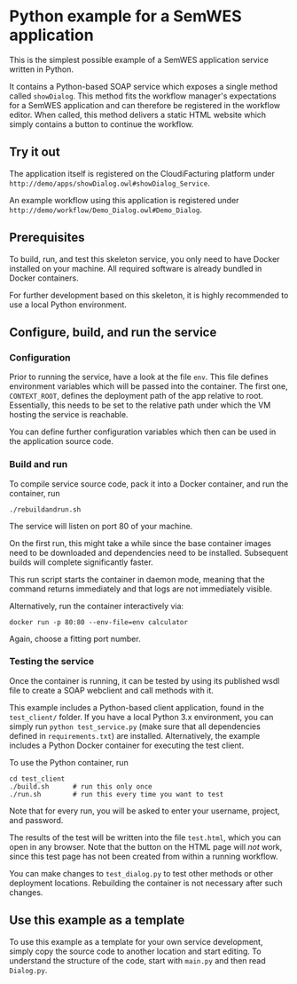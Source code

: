 Python example for a SemWES application
==========================================

This is the simplest possible example of a SemWES application service
written in Python.

It contains a Python-based SOAP service which exposes a single method called
`showDialog`. This method fits the workflow manager's expectations for a
SemWES application and can therefore be registered in the workflow editor.
When called, this method delivers a static HTML website which simply contains
a button to continue the workflow.

## Try it out
The application itself is registered on the CloudiFacturing platform under
`http://demo/apps/showDialog.owl#showDialog_Service`.

An example workflow using this application is registered under
`http://demo/workflow/Demo_Dialog.owl#Demo_Dialog`.

## Prerequisites
To build, run, and test this skeleton service, you only need to have Docker
installed on your machine. All required software is already bundled in Docker
containers.

For further development based on this skeleton, it is highly recommended to
use a local Python environment.

## Configure, build, and run the service
### Configuration
Prior to running the service, have a look at the file `env`. This file defines
environment variables which will be passed into the container. The first one,
`CONTEXT_ROOT`, defines the deployment path of the app relative to root.
Essentially, this needs to be set to the relative path under which the VM
hosting the service is reachable.

You can define further configuration variables which then can be used in the
application source code.

### Build and run
To compile service source code, pack it into a Docker container, and run the
container, run
```
./rebuildandrun.sh
```
The service will listen on port 80 of your machine.

On the first run, this might take a while since the base container images need
to be downloaded and dependencies need to be installed. Subsequent builds will
complete significantly faster.

This run script starts the container in daemon mode, meaning that the command
returns immediately and that logs are not immediately visible.

Alternatively, run the container interactively via:
```
docker run -p 80:80 --env-file=env calculator
```
Again, choose a fitting port number.

### Testing the service
Once the container is running, it can be tested by using its published wsdl
file to create a SOAP webclient and call methods with it.

This example includes a Python-based client application, found in the
`test_client/` folder. If you have a local Python 3.x environment, you can
simply run `python test_service.py` (make sure that all dependencies defined in
`requirements.txt`) are installed. Alternatively, the example includes a Python
Docker container for executing the test client.

To use the Python container, run
```
cd test_client
./build.sh      # run this only once
./run.sh        # run this every time you want to test
```
Note that for every run, you will be asked to enter your username, project, and
password.

The results of the test will be written into the file `test.html`, which you
can open in any browser. Note that the button on the HTML page will _not_ work,
since this test page has not been created from within a running workflow.

You can make changes to `test_dialog.py` to test other methods or other
deployment locations. Rebuilding the container is not necessary after such
changes.

## Use this example as a template
To use this example as a template for your own service development, simply copy
the source code to another location and start editing. To understand the
structure of the code, start with `main.py` and then read `Dialog.py`.
